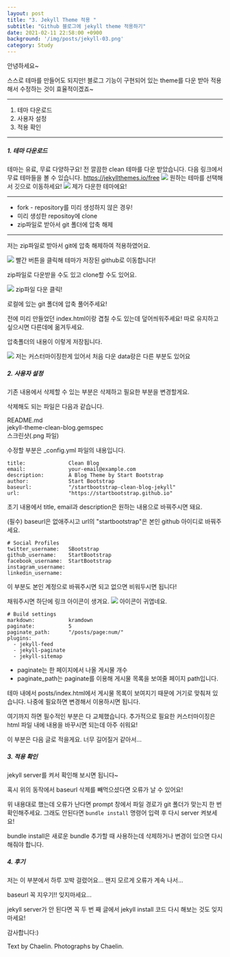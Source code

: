 ```yaml
---
layout: post
title: "3. Jekyll Theme 적용 "
subtitle: "Github 블로그에 jekyll theme 적용하기"
date: 2021-02-11 22:58:00 +0900
background: '/img/posts/jekyll-03.png'
category: Study
---
```


안녕하세요~

스스로 테마를 만들어도 되지만! 블로그 기능이 구현되어 있는 theme를 다운 받아 적용해서 수정하는 것이 효율적이겠죠~

*****

1. 테마 다운로드
2. 사용자 설정
3. 적용 확인

*****

<h5>1. 테마 다운로드</h5>
테마는 유료, 무료 다양하구요! 전 깔끔한 clean 테마를 다운 받았습니다. 다음 링크에서 무료 테마들을 볼 수 있습니다. 
<a class="hight-block" href="https://jekyllthemes.io/free">https://jekyllthemes.io/free</a>

<img class="img-fluid" src="/img/posts/inPost/jekyll-03-01.png">
<span class="caption text-muted">원하는 테마를 선택해서 깃으로 이동하세요!</span>

<img class="img-fluid" src="/img/posts/inPost/jekyll-03-02.png">
<span class="caption text-muted">제가 다운한 테마에요!</span>

*****

* fork - repository를 미리 생성하지 않은 경우!
* 미리 생성한 repositoy에 clone
* zip파일로 받아서 git 폴더에 압축 해제

*****

저는 zip파일로 받아서 git에 압축 해제하여 적용하였어요.

<img class="img-fluid" src="/img/posts/inPost/jekyll-03-03.png">
<span class="caption text-muted">빨간 버튼을 클릭해 테마가 저장된 github로 이동합니다!</span>

zip파일로 다운받을 수도 있고 clone할 수도 있어요.

<img class="img-fluid" src="/img/posts/inPost/jekyll-03-04.png">
<span class="caption text-muted">zip파일 다운 클릭!</span>

로컬에 있는 git 폴더에 압축 풀어주세요!

전에 미리 만들었던 index.html이랑 겹칠 수도 있는데 덮어씌워주세요! 따로 유지하고 싶으시면 다른데에 옮겨두세요.

압축폴더의 내용이 이렇게 저장됩니다.

<img class="img-fluid" src="/img/posts/inPost/jekyll-03-05.png">
<span class="caption text-muted">저는 커스터마이징한게 있어서 처음 다운 data랑은 다른 부분도 있어요</span>

<h5>2. 사용자 설정</h5>
기존 내용에서 삭제할 수 있는 부분은 삭제하고 필요한 부분을 변경할게요.

삭제해도 되는 파일은 다음과 같습니다.
<p class="hight-block">README.md<br/>jekyll-theme-clean-blog.gemspec<br/>스크린샷(.png 파일)</p>

수정할 부분은 _config.yml 파일의 내용입니다.

```
title:              Clean Blog
email:              your-email@example.com
description:        A Blog Theme by Start Bootstrap
author:             Start Bootstrap
baseurl:            "/startbootstrap-clean-blog-jekyll"
url:                "https://startbootstrap.github.io"
```

초기 내용에서 title, email과 description은 원하는 내용으로 바꿔주시면 돼요.


(필수) baseurl은 없애주시고 url의 "startbootstrap"은 본인 github 아이디로 바꿔주세요.

```
# Social Profiles
twitter_username:   SBootstrap
github_username:    StartBootstrap
facebook_username:  StartBootstrap
instagram_username:  
linkedin_username:
```

이 부분도 본인 계정으로 바꿔주시면 되고 없으면 비워두시면 됩니다!

채워주시면 하단에 링크 아이콘이 생겨요. 
<img class="img-fluid" src="/img/posts/inPost/jekyll-03-06.png">
<span class="caption text-muted">아이콘이 귀엽네요.</span>

```
# Build settings
markdown:           kramdown
paginate:           5
paginate_path:      "/posts/page:num/"
plugins:
  - jekyll-feed
  - jekyll-paginate
  - jekyll-sitemap 
```

- paginate는 한 페이지에서 나올 게시물 개수
- paginate_path는 paginate를 이용해 게시물 목록을 보여줄 페이지 path입니다.

테마 내에서 posts/index.html에서 게시물 목록이 보여지기 때문에 거기로 맞춰져 있습니다.   나중에 필요하면 변경해서 이용하시면 됩니다.

여기까지 하면 필수적인 부분은 다 교체했습니다. 추가적으로 필요한 커스터마이징은 html 파일 내에 내용을 바꾸시면 되는데 아주 쉬워요!

이 부분은 다음 글로 적을게요. 너무 길어질거 같아서...

<h5>3. 적용 확인</h5>
jekyll server를 켜서 확인해 보시면 됩니다~

혹시 위의 동작에서 baseurl 삭제를 빼먹으셨다면 오류가 날 수 있어요!

위 내용대로 했는데 오류가 난다면 prompt 창에서 파일 경로가 git 폴더가 맞는지 한 번 확인해주세요. 그래도 안된다면 ```bundle install``` 명령어 입력 후 다시 server 켜보세요! 

bundle install은 새로운 bundle 추가할 때 사용하는데 삭제하거나 변경이 있으면 다시 해줘야 합니다.

<h5>4. 후기</h5>
저는 이 부분에서 하루 꼬박 걸렸어요... 왠지 모르게 오류가 계속 나서...

baseurl 꼭 지우기!! 잊지마세요...

jekyll server가 안 된다면 꼭 두 번 째 글에서 jekyll install 코드 다시 해보는 것도 잊지마세요!

감사합니다:)

<p class = "placeholder">Text by Chaelin. Photographs by Chaelin.</p>